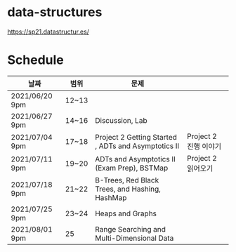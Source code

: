 # data-structures
https://sp21.datastructur.es/


# Schedule

|날짜|범위|문제|   |
|---|---|---|---|
|2021/06/20 9pm|12~13|   |   | 
|2021/06/27 9pm|14~16|Discussion, Lab|   |   
|2021/07/04 9pm|17~18|Project 2 Getting Started	, ADTs and Asymptotics II| Project 2 진행 이야기|
|2021/07/11 9pm|19~20|ADTs and Asymptotics II (Exam Prep), BSTMap| Project 2 읽어오기  |
|2021/07/18 9pm|21~22|B-Trees, Red Black Trees, and Hashing, HashMap |   |
|2021/07/25 9pm|23~24|Heaps and Graphs |   |
|2021/08/01 9pm|25|Range Searching and Multi-Dimensional Data |   |
